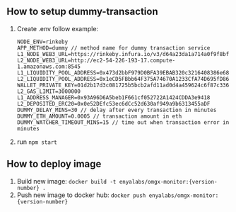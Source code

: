 ## How to setup dummy-transaction
1. Create .env follow example:
    ```
    NODE_ENV=rinkeby
    APP_METHOD=dummy // method name for dummy transaction service
    L1_NODE_WEB3_URL=https://rinkeby.infura.io/v3/d64a23da1a714a0f9f8bf6c9352235a8
    L2_NODE_WEB3_URL=http://ec2-54-226-193-17.compute-1.amazonaws.com:8545
    L1_LIQUIDITY_POOL_ADDRESS=0x473d2bbF979D0BFA39EBAB320c3216408386e68d
    L2_LIQUIDITY_POOL_ADDRESS=0x1eCD5FBbb64F375A74670A1233CfA74D695fD861
    WALLET_PRIVATE_KEY=01d2b17d3c081725b5bcb2afd11ad0d4a459624c6f87c336aeedd3e7a97dc87c
    L2_GAS_LIMIT=3000000
    L1_ADDRESS_MANAGER=0x93A96D6A5beb1F661cf052722A1424CDDA3e9418
    L2_DEPOSITED_ERC20=0x0e52DEfc53ec6dCc52d630af949a9b6313455aDF
    DUMMY_DELAY_MINS=30 // delay after every transaction in minutes
    DUMMY_ETH_AMOUNT=0.0005 // transaction amount in eth
    DUMMY_WATCHER_TIMEOUT_MINS=15 // time out when transaction error in minutes
    ```
2. run `npm start`

## How to deploy image
1. Build new image: `docker build -t enyalabs/omgx-monitor:{version-number} .`
2. Push new image to docker hub: `docker push enyalabs/omgx-monitor:{version-number}`
